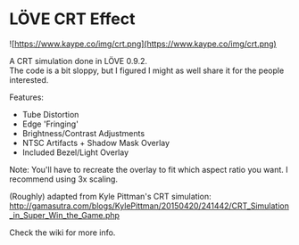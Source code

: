 # LÖVE CRT Effect
![https://www.kaype.co/img/crt.png](https://www.kaype.co/img/crt.png)

A CRT simulation done in LÖVE 0.9.2.  
The code is a bit sloppy, but I figured I might as well share it for the people interested.

Features:
 - Tube Distortion
 - Edge 'Fringing'
 - Brightness/Contrast Adjustments
 - NTSC Artifacts + Shadow Mask Overlay
 - Included Bezel/Light Overlay

Note: You'll have to recreate the overlay to fit which aspect ratio you want. I recommend using 3x scaling.

(Roughly) adapted from Kyle Pittman's CRT simulation:  
http://gamasutra.com/blogs/KylePittman/20150420/241442/CRT_Simulation_in_Super_Win_the_Game.php

Check the wiki for more info.